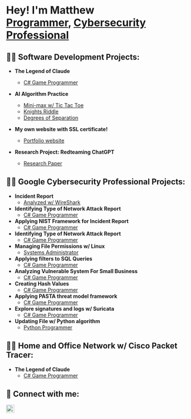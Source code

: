 <h1>Hey! I'm Matthew <br/><a href="https://github.com/calmatt02">Programmer</a>, <a href="https://www.linkedin.com/in/matthewrherrera/">Cybersecurity Professional</a></h1>

<h2>👨‍💻 Software Development Projects:</h2>

- <b>The Legend of Claude</b>
  - [C# Game Programmer](https://github.com/Icastillo10/Capstone-project)
- <b>AI Algorithm Practice</b>
  - [Mini-max w/ Tic Tac Toe](https://github.com/calmatt02/tictactoe)
  - [Knights Riddle](https://github.com/calmatt02/knights)
  - [Degrees of Separation](https://github.com/calmatt02/degrees-separation)

- <b>My own website with SSL certificate!</b>
  - [Portfolio website](https://github.com/calmatt02/website)
- <b>Research Project: Redteaming ChatGPT </b>
  - [Research Paper](https://github.com/calmatt02/redteamproject)

<h2>👨‍💻 Google Cybersecurity Professional Projects:</h2>

- <b>Incident Report</b>
  - [Analyzed w/ WireShark](https://github.com/calmatt02/cs-incident-report)
- <b>Identifying Type of Network Attack Report</b>
  - [C# Game Programmer](https://github.com/Icastillo10/Capstone-project)
- <b>Applying NIST Framework for Incident Report</b>
  - [C# Game Programmer](https://github.com/Icastillo10/Capstone-project)
- <b>Identifying Type of Network Attack Report</b>
  - [C# Game Programmer](https://github.com/Icastillo10/Capstone-project)
- <b>Managing File Permissions w/ Linux</b>
  - [Systems Administrator](https://github.com/calmatt02/file-permissions)
- <b>Applying filters to SQL Queries</b>
  - [C# Game Programmer](https://github.com/Icastillo10/Capstone-project)
- <b>Analyzing Vulnerable System For Small Business</b>
  - [C# Game Programmer](https://github.com/Icastillo10/Capstone-project)
- <b>Creating Hash Values</b>
  - [C# Game Programmer](https://github.com/Icastillo10/Capstone-project)
- <b>Applying PASTA threat model framework</b>
  - [C# Game Programmer](https://github.com/Icastillo10/Capstone-project)
- <b>Explore signatures and logs w/ Suricata</b>
  - [C# Game Programmer](https://github.com/Icastillo10/Capstone-project)
- <b>Updating File w/ Python algorithm</b>
  - [Python Programmer](https://github.com/calmatt02/update-file-python)

<h2>👨‍💻 Home and Office Network w/ Cisco Packet Tracer:</h2>

- <b>The Legend of Claude</b>
  - [C# Game Programmer](https://github.com/Icastillo10/Capstone-project)


<h2> 🤳 Connect with me:</h2>


[<img align="left" alt="matthewrherrera | LinkedIn" width="22px" src="https://cdn.jsdelivr.net/npm/simple-icons@v3/icons/linkedin.svg" />][linkedin]


[linkedin]: https://linkedin.com/in/matthewrherrera

<!--
**matthewrherrera1/matthewrherrera1** is a ✨ _special_ ✨ repository because its `README.md` (this file) appears on your GitHub profile.

Here are some ideas to get you started:

- 🔭 I’m currently working on ...
- 🌱 I’m currently learning ...
- 👯 I’m looking to collaborate on ...
- 🤔 I’m looking for help with ...
- 💬 Ask me about ...
- 📫 How to reach me: ...
- 😄 Pronouns: ...
- ⚡ Fun fact: ...
-->
<!--
**calmatt02/calmatt02** is a ✨ _special_ ✨ repository because its `README.md` (this file) appears on your GitHub profile.

Here are some ideas to get you started:

- 🔭 I’m currently working on ...
- 🌱 I’m currently learning ...
- 👯 I’m looking to collaborate on ...
- 🤔 I’m looking for help with ...
- 💬 Ask me about ...
- 📫 How to reach me: ...
- 😄 Pronouns: ...
- ⚡ Fun fact: ...
-->
